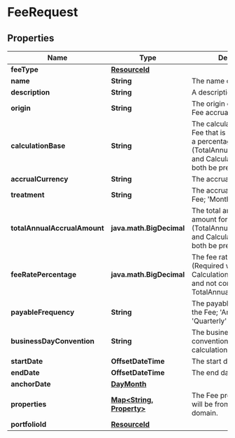 

# FeeRequest


## Properties

| Name | Type | Description | Notes |
|------------ | ------------- | ------------- | -------------|
|**feeType** | [**ResourceId**](ResourceId.md) |  |  |
|**name** | **String** | The name of the Fee. |  |
|**description** | **String** | A description for the Fee. |  [optional] |
|**origin** | **String** | The origin or source of the Fee accrual. |  [optional] |
|**calculationBase** | **String** | The calculation base for the Fee that is calculated using a percentage. (TotalAnnualAccrualAmount and CalculationBase cannot both be present) |  [optional] |
|**accrualCurrency** | **String** | The accrual currency. |  |
|**treatment** | **String** | The accrual period of the Fee; &#39;Monthly&#39; or &#39;Daily&#39;. |  |
|**totalAnnualAccrualAmount** | **java.math.BigDecimal** | The total annual accrued amount for the Fee. (TotalAnnualAccrualAmount and CalculationBase cannot both be present) |  [optional] |
|**feeRatePercentage** | **java.math.BigDecimal** | The fee rate percentage. (Required when CalculationBase is present and not compatible with TotalAnnualAccrualAmount) |  [optional] |
|**payableFrequency** | **String** | The payable frequency for the Fee; &#39;Annually&#39;, &#39;Quarterly&#39; or &#39;Monthly&#39;. |  |
|**businessDayConvention** | **String** | The business day convention to use for Fee calculations on weekends. |  |
|**startDate** | **OffsetDateTime** | The start date of the Fee. |  |
|**endDate** | **OffsetDateTime** | The end date of the Fee. |  [optional] |
|**anchorDate** | [**DayMonth**](DayMonth.md) |  |  [optional] |
|**properties** | [**Map&lt;String, Property&gt;**](Property.md) | The Fee properties. These will be from the &#39;Fee&#39; domain. |  [optional] |
|**portfolioId** | [**ResourceId**](ResourceId.md) |  |  [optional] |



